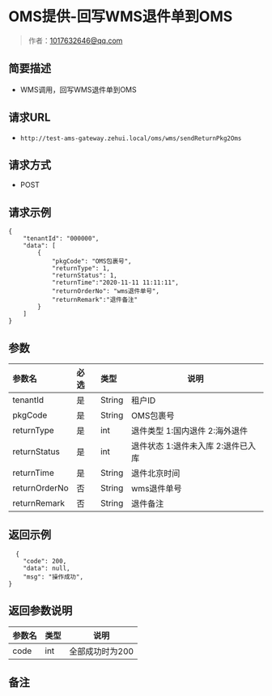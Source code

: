 # OMS提供-回写WMS退件单到OMS

> 作者：1017632646@qq.com

## 简要描述

- WMS调用，回写WMS退件单到OMS

## 请求URL
- `http://test-ams-gateway.zehui.local/oms/wms/sendReturnPkg2Oms`
  
## 请求方式
- POST 

## 请求示例 

``` 
{
	"tenantId": "000000",
    "data": [
        {
            "pkgCode": "OMS包裹号",
            "returnType": 1,
            "returnStatus": 1,
            "returnTime":"2020-11-11 11:11:11",
            "returnOrderNo": "wms退件单号",
            "returnRemark":"退件备注"
        }
    ]
}
```

## 参数

|参数名|必选|类型|说明|
|:----    |:---|:----- |-----   |
|tenantId |是  |String |租户ID |
|pkgCode |是  |String |OMS包裹号   |
|returnType |是  |int |退件类型  1:国内退件 2:海外退件 |
|returnStatus |是  |int |退件状态  1:退件未入库 2:退件已入库  |
|returnTime |是  |String |退件北京时间 |
|returnOrderNo |否  |String |wms退件单号 |
|returnRemark |否  |String |退件备注 |

## 返回示例 

``` 
  {
    "code": 200,
    "data": null,
    "msg": "操作成功",
}
```

## 返回参数说明 

|参数名|类型|说明|
|:-----  |:-----|-----|
|code |int   |全部成功时为200 |

## 备注